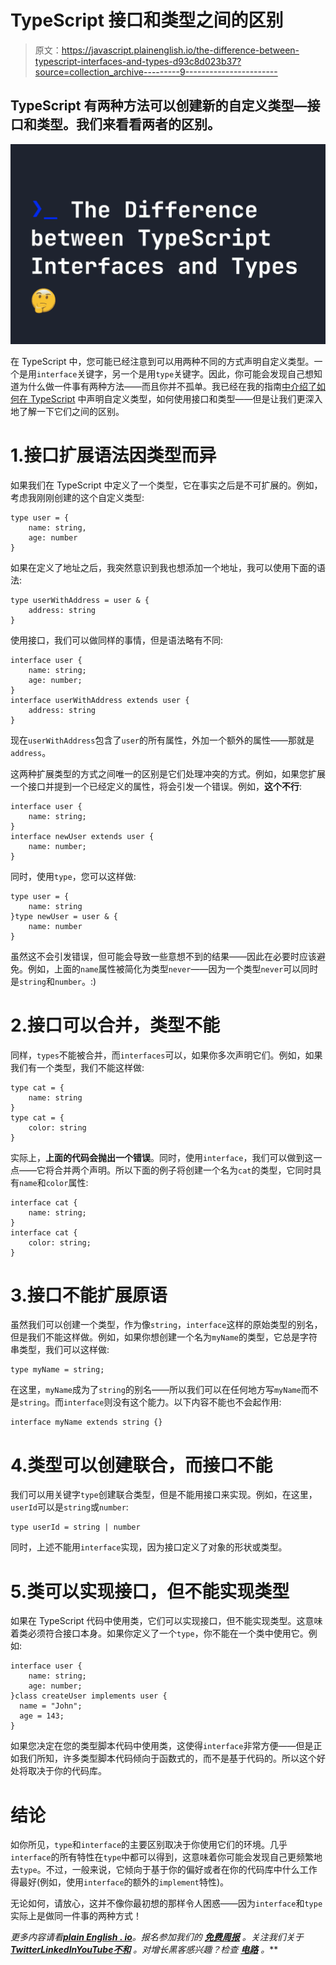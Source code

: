 # TypeScript 接口和类型之间的区别

> 原文：<https://javascript.plainenglish.io/the-difference-between-typescript-interfaces-and-types-d93c8d023b37?source=collection_archive---------9----------------------->

## TypeScript 有两种方法可以创建新的自定义类型—接口和类型。我们来看看两者的区别。

![](img/68a01ed641df6b111cd658f843ac3011.png)

在 TypeScript 中，您可能已经注意到可以用两种不同的方式声明自定义类型。一个是用`interface`关键字，另一个是用`type`关键字。因此，你可能会发现自己想知道为什么做一件事有两种方法——而且你并不孤单。我已经在我的指南[中介绍了如何在 TypeScript](https://fjolt.com/article/typescript-creating-custom-types) 中声明自定义类型，如何使用接口和类型——但是让我们更深入地了解一下它们之间的区别。

# 1.接口扩展语法因类型而异

如果我们在 TypeScript 中定义了一个类型，它在事实之后是不可扩展的。例如，考虑我刚刚创建的这个自定义类型:

```
type user = {
    name: string,
    age: number
}
```

如果在定义了地址之后，我突然意识到我也想添加一个地址，我可以使用下面的语法:

```
type userWithAddress = user & {
    address: string
}
```

使用接口，我们可以做同样的事情，但是语法略有不同:

```
interface user {
    name: string;
    age: number;
}
interface userWithAddress extends user {
    address: string
}
```

现在`userWithAddress`包含了`user`的所有属性，外加一个额外的属性——那就是`address`。

这两种扩展类型的方式之间唯一的区别是它们处理冲突的方式。例如，如果您扩展一个接口并提到一个已经定义的属性，将会引发一个错误。例如，**这个不行**:

```
interface user {
    name: string;
}
interface newUser extends user {
    name: number;
}
```

同时，使用`type`，您可以这样做:

```
type user = {
    name: string
}type newUser = user & {
    name: number
}
```

虽然这不会引发错误，但可能会导致一些意想不到的结果——因此在必要时应该避免。例如，上面的`name`属性被简化为类型`never`——因为一个类型`never`可以同时是`string`和`number`。:)

# 2.接口可以合并，类型不能

同样，`types`不能被合并，而`interfaces`可以，如果你多次声明它们。例如，如果我们有一个类型，我们不能这样做:

```
type cat = {
    name: string
}
type cat = {
    color: string
}
```

实际上，**上面的代码会抛出一个错误**。同时，使用`interface`，我们可以做到这一点——它将合并两个声明。所以下面的例子将创建一个名为`cat`的类型，它同时具有`name`和`color`属性:

```
interface cat {
    name: string;
}
interface cat {
    color: string;
}
```

# 3.接口不能扩展原语

虽然我们可以创建一个类型，作为像`string`，`interface`这样的原始类型的别名，但是我们不能这样做。例如，如果你想创建一个名为`myName`的类型，它总是字符串类型，我们可以这样做:

```
type myName = string;
```

在这里，`myName`成为了`string`的别名——所以我们可以在任何地方写`myName`而不是`string`。而`interface`则没有这个能力。以下内容不能也不会起作用:

```
interface myName extends string {}
```

# 4.类型可以创建联合，而接口不能

我们可以用关键字`type`创建联合类型，但是不能用接口来实现。例如，在这里，`userId`可以是`string`或`number`:

```
type userId = string | number
```

同时，上述不能用`interface`实现，因为接口定义了对象的形状或类型。

# 5.类可以实现接口，但不能实现类型

如果在 TypeScript 代码中使用类，它们可以实现接口，但不能实现类型。这意味着类必须符合接口本身。如果你定义了一个`type`，你不能在一个类中使用它。例如:

```
interface user {
    name: string;
    age: number;
}class createUser implements user {
  name = "John";
  age = 143;
}
```

如果您决定在您的类型脚本代码中使用类，这使得`interface`非常方便——但是正如我们所知，许多类型脚本代码倾向于函数式的，而不是基于代码的。所以这个好处将取决于你的代码库。

# 结论

如你所见，`type`和`interface`的主要区别取决于你使用它们的环境。几乎`interface`的所有特性在`type`中都可以得到，这意味着你可能会发现自己更频繁地去`type`。不过，一般来说，它倾向于基于你的偏好或者在你的代码库中什么工作得最好(例如，使用`interface`的额外的`implement`特性)。

无论如何，请放心，这并不像你最初想的那样令人困惑——因为`interface`和`type`实际上是做同一件事的两种方式！

*更多内容请看*[***plain English . io***](https://plainenglish.io/)*。报名参加我们的* [***免费周报***](http://newsletter.plainenglish.io/) *。关注我们关于*[***Twitter***](https://twitter.com/inPlainEngHQ)[***LinkedIn***](https://www.linkedin.com/company/inplainenglish/)*[***YouTube***](https://www.youtube.com/channel/UCtipWUghju290NWcn8jhyAw)*[***不和***](https://discord.gg/GtDtUAvyhW) *。对增长黑客感兴趣？检查* [***电路***](https://circuit.ooo/) *。***